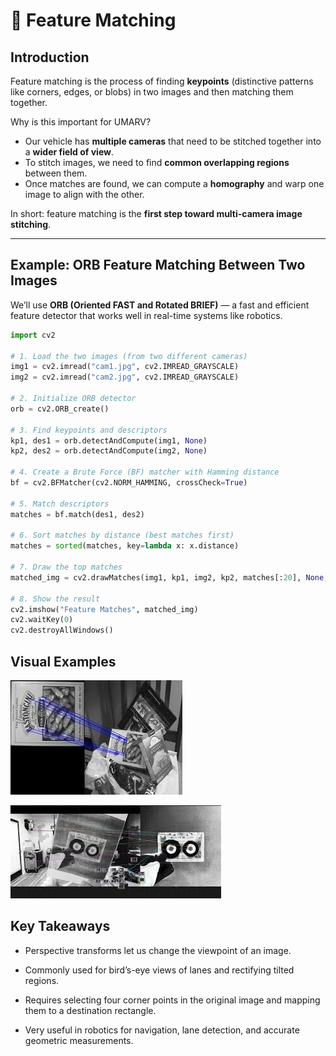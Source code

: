 # 🔗 Feature Matching

## Introduction

Feature matching is the process of finding **keypoints** (distinctive patterns like corners, edges, or blobs) in two images and then matching them together.  

Why is this important for UMARV?  
- Our vehicle has **multiple cameras** that need to be stitched together into a **wider field of view**.  
- To stitch images, we need to find **common overlapping regions** between them.  
- Once matches are found, we can compute a **homography** and warp one image to align with the other.  

In short: feature matching is the **first step toward multi-camera image stitching**.  

---

## Example: ORB Feature Matching Between Two Images

We’ll use **ORB (Oriented FAST and Rotated BRIEF)** — a fast and efficient feature detector that works well in real-time systems like robotics.  

```python
import cv2

# 1. Load the two images (from two different cameras)
img1 = cv2.imread("cam1.jpg", cv2.IMREAD_GRAYSCALE)
img2 = cv2.imread("cam2.jpg", cv2.IMREAD_GRAYSCALE)

# 2. Initialize ORB detector
orb = cv2.ORB_create()

# 3. Find keypoints and descriptors
kp1, des1 = orb.detectAndCompute(img1, None)
kp2, des2 = orb.detectAndCompute(img2, None)

# 4. Create a Brute Force (BF) matcher with Hamming distance
bf = cv2.BFMatcher(cv2.NORM_HAMMING, crossCheck=True)

# 5. Match descriptors
matches = bf.match(des1, des2)

# 6. Sort matches by distance (best matches first)
matches = sorted(matches, key=lambda x: x.distance)

# 7. Draw the top matches
matched_img = cv2.drawMatches(img1, kp1, img2, kp2, matches[:20], None, flags=2)

# 8. Show the result
cv2.imshow("Feature Matches", matched_img)
cv2.waitKey(0)
cv2.destroyAllWindows()
```

## Visual Examples
![alt text](image-4.png)

![alt text](image-5.png)

## Key Takeaways

* Perspective transforms let us change the viewpoint of an image.

* Commonly used for bird’s-eye views of lanes and rectifying tilted regions.

* Requires selecting four corner points in the original image and mapping them to a destination rectangle.

* Very useful in robotics for navigation, lane detection, and accurate geometric measurements.